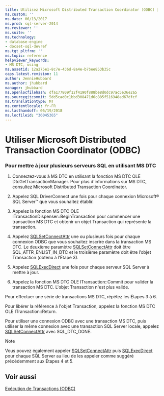 ```yaml
---
title: Utilisez Microsoft Distributed Transaction Coordinator (ODBC) | Documents Microsoft
ms.custom: ''
ms.date: 06/13/2017
ms.prod: sql-server-2014
ms.reviewer: ''
ms.suite: ''
ms.technology:
- database-engine
- docset-sql-devref
ms.tgt_pltfrm: ''
ms.topic: reference
helpviewer_keywords:
- MS DTC, using
ms.assetid: 12a275e1-8c7e-436d-8a4e-b7bee853b35c
caps.latest.revision: 11
author: JennieHubbard
ms.author: jhubbard
manager: jhubbard
ms.openlocfilehash: dfa177809f12f4190f888be8d0dc97ac5e36e2a5
ms.sourcegitcommit: 5dd5cad0c1bbd308471d6c885f516948ad67dfcf
ms.translationtype: MT
ms.contentlocale: fr-FR
ms.lasthandoff: 06/19/2018
ms.locfileid: "36045365"
---
```

# <a name="use-microsoft-distributed-transaction-coordinator-odbc"></a>Utiliser Microsoft Distributed Transaction Coordinator (ODBC)
    
### <a name="to-update-two-or-more-sql-servers-by-using-ms-dtc"></a>Pour mettre à jour plusieurs serveurs SQL en utilisant MS DTC  
  
1.  Connectez-vous à MS DTC en utilisant la fonction MS DTC OLE DtcGetTransactionManager. Pour plus d'informations sur MS DTC, consultez Microsoft Distributed Transaction Coordinator.  
  
2.  Appelez SQL DriverConnect une fois pour chaque connexion Microsoft® SQL Server™ que vous souhaitez établir.  
  
3.  Appelez la fonction MS DTC OLE ITransactionDispenser::BeginTransaction pour commencer une transaction MS DTC et obtenir un objet Transaction qui représente la transaction.  
  
4.  Appelez [SQLSetConnectAttr](../native-client-odbc-api/sqlsetconnectattr.md) une ou plusieurs fois pour chaque connexion ODBC que vous souhaitez inscrire dans la transaction MS DTC. Le deuxième paramètre [SQLSetConnectAttr](../native-client-odbc-api/sqlsetconnectattr.md) doit être SQL_ATTR_ENLIST_IN_DTC et le troisième paramètre doit être l’objet Transaction (obtenu à l’Étape 3).  
  
5.  Appelez [SQLExecDirect](http://go.microsoft.com/fwlink/?LinkId=58399) une fois pour chaque serveur SQL Server à mettre à jour.  
  
6.  Appelez la fonction MS DTC OLE ITransaction::Commit pour valider la transaction MS DTC. L'objet Transaction n'est plus valide.  
  
 Pour effectuer une série de transactions MS DTC, répétez les Étapes 3 à 6.  
  
 Pour libérer la référence à l'objet Transaction, appelez la fonction MS DTC OLE ITransaction::Return.  
  
 Pour utiliser une connexion ODBC avec une transaction MS DTC, puis utiliser la même connexion avec une transaction SQL Server locale, appelez [SQLSetConnectAttr](../native-client-odbc-api/sqlsetconnectattr.md) avec SQL_DTC_DONE.  
  
> [!NOTE]  
>  Vous pouvez également appeler [SQLSetConnectAttr](../native-client-odbc-api/sqlsetconnectattr.md) puis [SQLExecDirect](http://go.microsoft.com/fwlink/?LinkId=58399) pour chaque SQL Server au lieu de les appeler comme suggéré précédemment aux Étapes 4 et 5.  
  
## <a name="see-also"></a>Voir aussi  
 [Exécution de Transactions &#40;ODBC&#41;](../../database-engine/dev-guide/performing-transactions-odbc.md)  
  
  